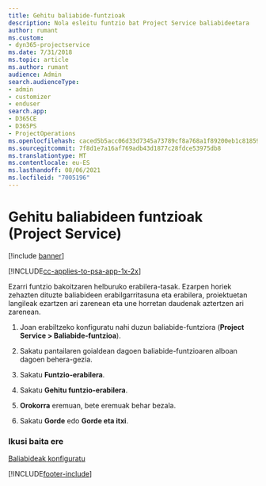```yaml
---
title: Gehitu baliabide-funtzioak
description: Nola esleitu funtzio bat Project Service baliabideetara
author: rumant
ms.custom:
- dyn365-projectservice
ms.date: 7/31/2018
ms.topic: article
ms.author: rumant
audience: Admin
search.audienceType:
- admin
- customizer
- enduser
search.app:
- D365CE
- D365PS
- ProjectOperations
ms.openlocfilehash: caced5b5acc06d33d7345a73789cf8a768a1f89200eb1c8185909acece47b38f
ms.sourcegitcommit: 7f8d1e7a16af769adb43d1877c28fdce53975db8
ms.translationtype: MT
ms.contentlocale: eu-ES
ms.lasthandoff: 08/06/2021
ms.locfileid: "7005196"
---
```

# <a name="add-resource-roles-project-service"></a>Gehitu baliabideen funtzioak (Project Service)

[!include [banner](../includes/psa-now-project-operations.md)]

[!INCLUDE[cc-applies-to-psa-app-1x-2x](../includes/cc-applies-to-psa-app-1x-2x.md)]

Ezarri funtzio bakoitzaren helburuko erabilera-tasak. Ezarpen horiek zehazten dituzte baliabideen erabilgarritasuna eta erabilera, proiektuetan langileak ezartzen ari zarenean eta une horretan daudenak aztertzen ari zarenean.  
  
1.  Joan erabiltzeko konfiguratu nahi duzun baliabide-funtziora (**Project Service > Baliabide-funtzioa**).  
  
2.  Sakatu pantailaren goialdean dagoen baliabide-funtzioaren alboan dagoen behera-gezia.  
  
3.  Sakatu **Funtzio-erabilera**.  
  
4.  Sakatu **Gehitu funtzio-erabilera**.  
  
5.  **Orokorra** eremuan, bete eremuak behar bezala.  
  
6.  Sakatu **Gorde** edo **Gorde eta itxi**.  
  
### <a name="see-also"></a>Ikusi baita ere  
 [Baliabideak konfiguratu](../psa/set-up-resources.md)


[!INCLUDE[footer-include](../includes/footer-banner.md)]